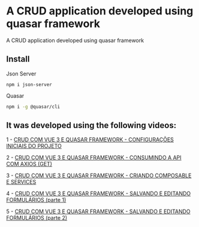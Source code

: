 # A CRUD application developed using quasar framework
A CRUD application developed using quasar framework

## Install

Json Server
```
npm i json-server
```

Quasar
```bash
npm i -g @quasar/cli
```


## It was developed using the following videos:

1 - [CRUD COM VUE 3 E QUASAR FRAMEWORK - CONFIGURAÇÕES INICIAIS DO PROJETO](https://www.youtube.com/watch?v=8Qz1ONUlZDM)

2 - [CRUD COM VUE 3 E QUASAR FRAMEWORK - CONSUMINDO A API COM AXIOS (GET)](https://www.youtube.com/watch?v=WR_VuDErpQs)

3 - [CRUD COM VUE 3 E QUASAR FRAMEWORK - CRIANDO COMPOSABLE E SERVICES](https://www.youtube.com/watch?v=waaoGxiMESc)

4 - [CRUD COM VUE 3 E QUASAR FRAMEWORK - SALVANDO E EDITANDO FORMULÁRIOS (parte 1)](https://www.youtube.com/watch?v=CPBbYr8b1jM)

5 - [CRUD COM VUE 3 E QUASAR FRAMEWORK - SALVANDO E EDITANDO FORMULÁRIOS (parte 2)](https://www.youtube.com/watch?v=VUQsdqUkjS0)